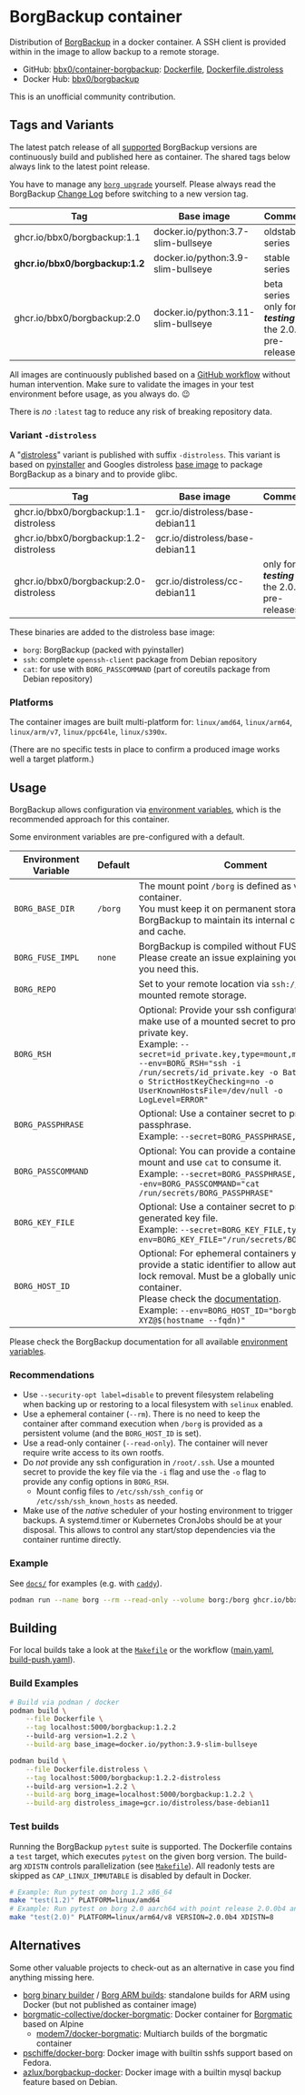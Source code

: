 # BorgBackup container

Distribution of [BorgBackup](https://www.borgbackup.org/) in a docker container. A SSH client is provided within in the image to allow backup to a remote storage.

- GitHub: [bbx0/container-borgbackup](https://github.com/bbx0/container-borgbackup): [Dockerfile](https://github.com/bbx0/container-borgbackup/blob/main/Dockerfile), [Dockerfile.distroless](https://github.com/bbx0/container-borgbackup/blob/main/Dockerfile.distroless)
- Docker Hub: [bbx0/borgbackup](https://hub.docker.com/r/bbx0/borgbackup)

This is an unofficial community contribution.

## Tags and Variants

The latest patch release of all [supported](https://github.com/borgbackup/borg/blob/master/SECURITY.md) BorgBackup versions are continuously build and published here as container. The shared tags below always link to the latest point release.

You have to manage any [`borg upgrade`](https://borgbackup.readthedocs.io/en/stable/usage/upgrade.html#when-you-do-not-need-borg-upgrade) yourself. Please always read the BorgBackup [Change Log](https://borgbackup.readthedocs.io/en/stable/changes.html#change-log) before switching to a new version tag.

| Tag                             | Base image                          | Comment                                                   |
| ------------------------------- | ----------------------------------- | --------------------------------------------------------- |
| ghcr.io/bbx0/borgbackup:1.1     | docker.io/python:3.7-slim-bullseye  | oldstable series                                          |
| **ghcr.io/bbx0/borgbackup:1.2** | docker.io/python:3.9-slim-bullseye  | stable series                                             |
| ghcr.io/bbx0/borgbackup:2.0     | docker.io/python:3.11-slim-bullseye | beta series only for ***testing*** the 2.0.x pre-releases |

All images are continuously published based on a [GitHub workflow](https://github.com/bbx0/container-borgbackup/actions/workflows/main.yaml) without human intervention. Make sure to validate the images in your test environment before usage, as you always do. 😉

There is *no* `:latest` tag to reduce any risk of breaking repository data.

### Variant `-distroless`

A "[distroless](https://github.com/GoogleContainerTools/distroless)" variant is published with suffix `-distroless`. This variant is based on [pyinstaller](https://pyinstaller.org) and Googles distroless [base image](https://github.com/GoogleContainerTools/distroless#docker) to package BorgBackup as a binary and to provide glibc.

| Tag                                    | Base image                      | Comment                                       |
| -------------------------------------- | ------------------------------- | --------------------------------------------- |
| ghcr.io/bbx0/borgbackup:1.1-distroless | gcr.io/distroless/base-debian11 |                                               |
| ghcr.io/bbx0/borgbackup:1.2-distroless | gcr.io/distroless/base-debian11 |                                               |
| ghcr.io/bbx0/borgbackup:2.0-distroless | gcr.io/distroless/cc-debian11   | only for ***testing*** the 2.0.x pre-releases |

These binaries are added to the distroless base image:

- `borg`: BorgBackup (packed with pyinstaller)
- `ssh`: complete `openssh-client` package from Debian repository
- `cat`: for use with `BORG_PASSCOMMAND` (part of coreutils package from Debian repository)

### Platforms

The container images are built multi-platform for: `linux/amd64`, `linux/arm64`, `linux/arm/v7`, `linux/ppc64le`, `linux/s390x`.

(There are no specific tests in place to confirm a produced image works well a target platform.)

## Usage

BorgBackup allows configuration via [environment variables][1], which is the recommended approach for this container.

Some environment variables are pre-configured with a default.

<!-- markdownlint-capture -->
<!-- markdownlint-disable MD033 -->
| Environment Variable | Default | Comment                                                                                                                                                                                                                                                                                                                          |
| -------------------- | ------- | -------------------------------------------------------------------------------------------------------------------------------------------------------------------------------------------------------------------------------------------------------------------------------------------------------------------------------- |
| `BORG_BASE_DIR`      | `/borg` | The mount point `/borg` is defined as volume in the container. <br /> You must keep it on permanent storage to allow BorgBackup to maintain its internal configuration and cache.                                                                                                                                                |
| `BORG_FUSE_IMPL`     | `none`  | BorgBackup is compiled without FUSE support. Please create an issue explaining your use case if you need this.                                                                                                                                                                                                                   |
| `BORG_REPO`          |         | Set to your remote location via `ssh://..` or a mounted remote storage.                                                                                                                                                                                                                                                          |
| `BORG_RSH`           |         | Optional: Provide your ssh configuration and make use of a mounted secret to provide the private key. <br /> Example: `--secret=id_private.key,type=mount,mode=0400` <br /> `--env=BORG_RSH="ssh -i /run/secrets/id_private.key -o BatchMode=yes -o StrictHostKeyChecking=no -o UserKnownHostsFile=/dev/null -o LogLevel=ERROR"` |
| `BORG_PASSPHRASE`    |         | Optional: Use a container secret to provide the passphrase. <br /> Example: `--secret=BORG_PASSPHRASE,type=env`                                                                                                                                                                                                                  |
| `BORG_PASSCOMMAND`   |         | Optional: You can provide a container secret as mount and use `cat` to consume it. <br /> Example: `--secret=BORG_PASSPHRASE,type=mount --env=BORG_PASSCOMMAND="cat /run/secrets/BORG_PASSPHRASE"`                                                                                                                               |
| `BORG_KEY_FILE`      |         | Optional: Use a container secret to provide a pre-generated key file. <br /> Example: `--secret=BORG_KEY_FILE,type=mount --env=BORG_KEY_FILE="/run/secrets/BORG_KEY_FILE"`                                                                                                                                                       |
| `BORG_HOST_ID`       |         | Optional: For ephemeral containers you need to provide a static identifier to allow automatic stale lock removal. Must be a globally unique id for the container. <br /> Please check the [documentation][1]. <br /> Example: `--env=BORG_HOST_ID="borgbackup-XYZ@$(hostname --fqdn)"`                                           |
<!-- markdownlint-restore -->

Please check the BorgBackup documentation for all available [environment variables](https://borgbackup.readthedocs.io/en/stable/usage/general.html#environment-variables).

### Recommendations

- Use `--security-opt label=disable` to prevent filesystem relabeling when backing up or restoring to a local filesystem with `selinux` enabled.
- Use a ephemeral container (`--rm`). There is no need to keep the container after command execution when `/borg` is provided as a persistent volume (and the `BORG_HOST_ID` is set).
- Use a read-only container (`--read-only`). The container will never require write access to its own rootfs.
- Do *not* provide any ssh configuration in `/root/.ssh`. Use a mounted secret to provide the key file via the `-i` flag and use the `-o` flag to provide any config options in `BORG_RSH`.
  - Mount config files to `/etc/ssh/ssh_config` or `/etc/ssh/ssh_known_hosts` as needed.
- Make use of the *native* scheduler of your hosting environment to trigger backups. A systemd.timer or Kubernetes CronJobs should be at your disposal. This allows to control any start/stop dependencies via the container runtime directly.

### Example

See [`docs/`](https://github.com/bbx0/container-borgbackup/tree/main/docs) for examples (e.g. with [`caddy`](https://github.com/bbx0/container-borgbackup/blob/main/docs/example-caddy.md)).

```bash
podman run --name borg --rm --read-only --volume borg:/borg ghcr.io/bbx0/borgbackup:1.2 <command>
```

## Building

For local builds take a look at the [`Makefile`](https://github.com/bbx0/container-borgbackup/blob/main/Makefile) or the workflow ([main.yaml](https://github.com/bbx0/container-borgbackup/blob/main/.github/workflows/main.yaml), [build-push.yaml](https://github.com/bbx0/container-borgbackup/blob/main/.github/workflows/build-push.yaml)).

### Build Examples

```sh
# Build via podman / docker
podman build \
    --file Dockerfile \
    --tag localhost:5000/borgbackup:1.2.2
    --build-arg version=1.2.2 \
    --build-arg base_image=docker.io/python:3.9-slim-bullseye

podman build \
    --file Dockerfile.distroless \
    --tag localhost:5000/borgbackup:1.2.2-distroless
    --build-arg version=1.2.2 \
    --build-arg borg_image=localhost:5000/borgbackup:1.2.2 \
    --build-arg distroless_image=gcr.io/distroless/base-debian11
```

### Test builds

Running the BorgBackup `pytest` suite is supported. The Dockerfile contains a `test` target, which executes `pytest` on the given borg version. The build-arg `XDISTN` controls parallelization (see [`Makefile`](https://github.com/bbx0/container-borgbackup/blob/main/Makefile)). All readonly tests are skipped as `CAP_LINUX_IMMUTABLE` is disabled by default in Docker.

```bash
# Example: Run pytest on borg 1.2 x86_64
make "test(1.2)" PLATFORM=linux/amd64
# Example: Run pytest on borg 2.0 aarch64 with point release 2.0.0b4 and 8 threads
make "test(2.0)" PLATFORM=linux/arm64/v8 VERSION=2.0.0b4 XDISTN=8
```

## Alternatives

Some other valuable projects to check-out as an alternative in case you find anything missing here.

- [borg binary builder](https://gitlab.com/borg-binary-builder/borg-binaries) / [Borg ARM builds](https://borg.bauerj.eu): standalone builds for ARM using Docker (but not published as container image)
- [borgmatic-collective/docker-borgmatic](https://github.com/borgmatic-collective/docker-borgmatic):  Docker container for [Borgmatic](https://github.com/borgmatic-collective/borgmatic) based on Alpine
  - [modem7/docker-borgmatic](https://github.com/modem7/docker-borgmatic): Multiarch builds of the borgmatic container
- [pschiffe/docker-borg](https://github.com/pschiffe/docker-borg): Docker image with builtin sshfs support based on Fedora.
- [azlux/borgbackup-docker](https://github.com/azlux/borgbackup-docker): Docker image with a builtin mysql backup feature based on Debian.

[1]: https://borgbackup.readthedocs.io/en/stable/usage/general.html#environment-variables
